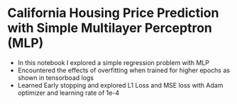 # California Housing Price Prediction with Simple Multilayer Perceptron (MLP)

- In this notebook I explored a simple regression problem with MLP
- Encountered the effects of overfitting when trained for higher epochs as shown in tensorboad logs
- Learned Early stopping and explored L1 Loss and MSE loss with Adam optimizer and learning rate of 1e-4
